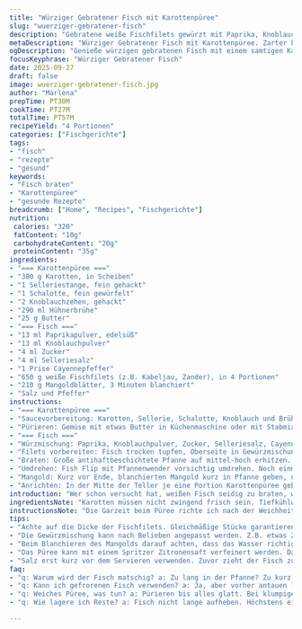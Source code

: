 ```yaml
---
title: "Würziger Gebratener Fisch mit Karottenpüree"
slug: "wuerziger-gebratener-fisch"
description: "Gebratene weiße Fischfilets gewürzt mit Paprika, Knoblauchpulver, Zucker, Selleriesalz und Cayennepfeffer. Dazu ein cremiges Karottenpüree mit Sellerie, Schalotte, Knoblauch und Hühnerbrühe. Das Ganze begleitet von blanchiertem Mangold. Das Rezept verlangt Präzision beim Garen, um zarten Fisch und samtiges Püree zu erzielen. Laktosefrei, glutenfrei, eifrei und nussfrei. Die Garzeiten und Würzmengen wurden leicht angepasst für optimale Balance. Ideale Menge für vier Portionen. Vorsicht bei der Fischwahl – je fester, desto besser zum Braten. Mangold vorher kurz blanchieren, damit er knackig bleibt und nicht zerfällt. Das Püree kann auch mit Fenchel oder Pastinaken variiert werden. "
metaDescription: "Würziger Gebratener Fisch mit Karottenpüree. Zarter Fisch, cremiges Püree – perfekte Kombination aus Aromen und Texturen. Kochen mit Liebe."
ogDescription: "Genieße würzigen gebratenen Fisch mit einem samtigen Karottenpüree. Eine Kombination, die den Gaumen erfreut und die Sinne anspricht."
focusKeyphrase: "Würziger Gebratener Fisch"
date: 2025-09-27
draft: false
image: wuerziger-gebratener-fisch.jpg
author: "Marlena"
prepTime: PT30M
cookTime: PT27M
totalTime: PT57M
recipeYield: "4 Portionen"
categories: ["Fischgerichte"]
tags:
- "fisch"
- "rezepte"
- "gesund"
keywords:
- "Fisch braten"
- "Karottenpüree"
- "gesunde Rezepte"
breadcrumb: ["Home", "Recipes", "Fischgerichte"]
nutrition: 
 calories: "320"
 fatContent: "10g"
 carbohydrateContent: "20g"
 proteinContent: "35g"
ingredients:
- "=== Karottenpüree ==="
- "380 g Karotten, in Scheiben"
- "1 Selleriestange, fein gehackt"
- "1 Schalotte, fein gewürfelt"
- "2 Knoblauchzehen, gehackt"
- "290 ml Hühnerbrühe"
- "25 g Butter"
- "=== Fisch ==="
- "13 ml Paprikapulver, edelsüß"
- "13 ml Knoblauchpulver"
- "4 ml Zucker"
- "4 ml Selleriesalz"
- "1 Prise Cayennepfeffer"
- "650 g weiße Fischfilets (z.B. Kabeljau, Zander), in 4 Portionen"
- "210 g Mangoldblätter, 3 Minuten blanchiert"
- "Salz und Pfeffer"
instructions:
- "=== Karottenpüree ==="
- "Saucevorbereitung: Karotten, Sellerie, Schalotte, Knoblauch und Brühe in Topf geben. Aufkochen. Hitze reduzieren; simmern lassen, bis die Karotten ganz weich sind. Hört sich an wie ein leichtes Blubbern, fast kein Zischen. Rund 18-22 Minuten, je nach Dicke der Scheiben. Wenn die Karotten auf Druck ganz weich sind, abstellen."
- "Pürieren: Gemüse mit etwas Butter in Küchenmaschine oder mit Stabmixer fein pürieren. Nicht zu viel rühren, sonst wird es schleimig. Würzen mit Salz, Pfeffer. Warmstellen, ruhig abgedeckt, damit die Oberfläche nicht austrocknet."
- "=== Fisch ==="
- "Würzmischung: Paprika, Knoblauchpulver, Zucker, Selleriesalz, Cayenne in flache Schüssel geben. Leicht vermengen. Mischung schmeckt rauchig-süß mit leichter Schärfe, genau was der Fisch braucht."
- "Filets vorbereiten: Fisch trocken tupfen, Oberseite in Gewürzmischung drücken, sodass alle Flächen gleichmäßig bedeckt sind. Nicht zu dick auftragen; Korn der Paprika soll spürbar bleiben, gibt Textur. Kleine Reste einfach abklopfen."
- "Braten: Große antihaftbeschichtete Pfanne auf mittel-hoch erhitzen. Wenn sie anfängt leise zu summen, 1 EL Butter rein, schmelzen lassen. Fisch mit Gewürzseite nach unten in die Pfanne legen. Brutzeln hören, Fisch bewegt sich nicht von allein. 3 Minuten braten, bis die Gewürze dunkelrot, fast karamellisieren, die Ränder gar und leicht knusprig sind."
- "Umdrehen: Fish Flip mit Pfannenwender vorsichtig umdrehen. Noch einmal 3 Minuten braten, bis das Fischfleisch stumpf und beim Andrücken leicht elastisch ist (nicht zu weich). Salzen, pfeffern."
- "Mangold: Kurz vor Ende, blanchierten Mangold kurz in Pfanne geben, nur durchwärmen. Vermeidet Verkochen, behält Biss."
- "Anrichten: In der Mitte der Teller je eine Portion Karottenpüree geben. Darüber Mangold anrichten, darauf den Fisch legen. Optisch ergibt das ein schönes Farbbild aus Orange, Grün und hellen Filets."
introduction: "Wer schon versucht hat, weißen Fisch seidig zu braten, weiß: Geduld und Timing sind alles. Zu lange in der Pfanne, und der zarte Biss ist weg, zu kurz, und das Innenleben bleibt glasig, was nicht jeder mag. Dazu das Püree, nicht einfach nur weich, sondern cremig, satt am Gaumen, mit einer Winzigkeit an Süße durch die Karotten und die Säure der Schalotte. Mangold bringt einen herben Kontrapunkt, und das Rösten der Gewürze auf dem Fisch gibt die rauchige Tiefe, die sonst oft fehlt. Ich tausche manchmal die Butter gegen Olivenöl, wenn es leichter sein soll. Vielleicht am Rand des Tellerrands noch ein Spritzer Zitronensaft, frisch, zischt im Mund, hebt alles an – ich mag es so. "
ingredientsNote: "Karotten müssen nicht zwingend frisch sein. Tiefkühlware geht, jedoch vorher antauen lassen und evtl. die Kochzeit anpassen. Sellerie kann durch Fenchel ersetzt werden, gibt ähnliche Frische mit Anisnote. Statt Hühnerbrühe Gemüsebrühe nehmen, für eine vegetarische Variante. Die Butter im Püree kann pflanzliche Margarine sein, aber auf die Temperatur in der Pfanne achten, sie verbrennt sonst schnell. Fischfilets sollten möglichst gleich dick sein, das macht das Garen leichter kontrollierbar. Mangold lässt sich durch Spinat ersetzen, aber der ist flinker durch, lieber später zugeben. Haushaltsüblich sollten die Gewürze frisch sein; eingefahrene Paprika schmeckt muffig. "
instructionsNote: "Die Garzeit beim Püree richte ich nach der Weichheit der Karotten, nicht nach der Uhr. Je dicker die Stücke, desto länger – aber 20 Minuten sind meist ausreichend. Beim Pürieren darauf achten, dass keine Stückchen zurückbleiben – diese sind unschön im Mundgefühl. Beim Würzen des Fisches Finger trennen; Pressen Sie vorsichtig, nicht voll reinbuttern, sondern leicht eindrücken. Beim Braten der Filets vor Abnahme einmal mit Pfannenwender leicht heben, um zu prüfen, ob der Fisch sich fast selbst löst – nicht zu früh wenden, sonst zerfällt er. Die Pfanne sollte heiß genug sein, um ein sacht singendes Geräusch zu erzeugen (nicht zu laut, kein Rauchen). Salzen erst kurz vor dem Servieren, sonst zieht der Fisch zu viel Wasser und wird matschig. Mangold nur kurz erhitzen, er soll knackig bleiben, nicht verkocht. Anrichten ist Kunst und Timing – alles warm servieren! "
tips:
- "Achte auf die Dicke der Fischfilets. Gleichmäßige Stücke garantieren eine gleichmäßige Garzeit. Ich lege Wert darauf, dickere Stücke nur kurze Zeit zu braten, damit sie nicht trocken werden."
- "Die Gewürzmischung kann nach Belieben angepasst werden. Z.B. etwas Zitronenschale für Frische dazugeben. Oder geräucherte Paprika verwenden, um mehr Tiefe zu erreichen."
- "Beim Blanchieren des Mangolds darauf achten, dass das Wasser richtig sprudelt. 3 Minuten sind optimal. Das Gemüse muss knackig bleiben, sonst wird es matschig und verliert seine Farbe."
- "Das Püree kann mit einem Spritzer Zitronensaft verfeinert werden. Das hebt die Süße der Karotten hervor. Auch ein bisschen Ingwer passt gut, gibt einen besonderen Kick."
- "Salz erst kurz vor dem Servieren verwenden. Zuvor zieht der Fisch zu viel Wasser und wird wässrig. Auch das Püree kann mit weniger Salz gut gewürzt sein, die Brühe trägt viel Geschmack bei."
faq:
- "q: Warum wird der Fisch matschig? a: Zu lang in der Pfanne? Zu kurz in der Hitze? Man muss alles gut im Blick haben. Ein fester Druck auf den Fisch hilft zu prüfen, ob er gar ist."
- "q: Kann ich gefrorenen Fisch verwenden? a: Ja, aber vorher antauen lassen. Gut trocknen, damit die Gewürze haften. Friedliche Garzeit gilt auch hier, achte auf die Kerntemperatur."
- "q: Weiches Püree, was tun? a: Pürieren bis alles glatt. Bei klumpigem Püree, nochmal durch ein Sieb drücken. Alternative wäre, mehr Brühe zu verwenden, aber dann nicht übertreiben."
- "q: Wie lagere ich Reste? a: Fisch nicht lange aufheben. Höchstens einen Tag im Kühlschrank. Püree in einem verschlossenen Behälter lagern. Kann später wieder aufgewärmt werden, aber nicht zu lange."

---
```

